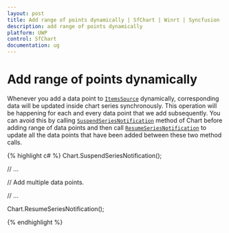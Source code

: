 ```yaml
---
layout: post
title: Add range of points dynamically | SfChart | Winrt | Syncfusion
description: add range of points dynamically
platform: UWP
control: SfChart
documentation: ug
---
```


# Add range of points dynamically

Whenever you add a data point to [`ItemsSource`](https://help.syncfusion.com/cr/uwp/Syncfusion.UI.Xaml.Charts.ChartSeriesBase.html#Syncfusion_UI_Xaml_Charts_ChartSeriesBase_ItemsSource) dynamically, corresponding data will be updated inside chart series synchronously. This operation will be happening for each and every data point that we add subsequently. You can avoid this by calling [`SuspendSeriesNotification`](https://help.syncfusion.com/cr/uwp/Syncfusion.UI.Xaml.Charts.ChartBase.html#Syncfusion_UI_Xaml_Charts_ChartBase_SuspendSeriesNotification) method of Chart before adding range of data points and then call [`ResumeSeriesNotification`](https://help.syncfusion.com/cr/uwp/Syncfusion.UI.Xaml.Charts.ChartBase.html#Syncfusion_UI_Xaml_Charts_ChartBase_ResumeSeriesNotification) to update all the data points that have been added between these two method calls.


{% highlight c# %}
Chart.SuspendSeriesNotification();

// ...

// Add multiple data points.

// ...

Chart.ResumeSeriesNotification();

{% endhighlight %}

